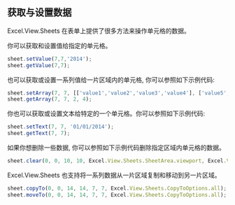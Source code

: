 ## 获取与设置数据
Excel.View.Sheets 在表单上提供了很多方法来操作单元格的数据。

你可以获取和设置值给指定的单元格。
```JavaScript
sheet.setValue(7,7,'2014');
sheet.getValue(7,7);
```

也可以获取或设置一系列值给一片区域内的单元格, 你可以参照如下示例代码:
```JavaScript
sheet.setArray(7, 7, [['value1','value2','value3','value4'], ['value5','value6','value7','value8']]);
sheet.getArray(7, 7, 2, 4);
```

你也可以获取或设置文本给特定的一个单元格。你可以参照如下示例代码:
```JavaScript
sheet.setText(7, 7, '01/01/2014');
sheet.getText(7, 7);
```

如果你想删除一些数据, 你可以参照如下示例代码删除指定区域内单元格的数据。
```JavaScript
sheet.clear(0, 0, 10, 10, Excel.View.Sheets.SheetArea.viewport, Excel.View.Sheets.StorageType.data);
```

Excel.View.Sheets 也支持将一系列数据从一片区域复制和移动到另一片区域。
```JavaScript
sheet.copyTo(0, 0, 14, 14, 7, 7, Excel.View.Sheets.CopyToOptions.all);
sheet.moveTo(0, 0, 14, 14, 7, 7, Excel.View.Sheets.CopyToOptions.all);
```